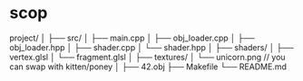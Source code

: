# scop

project/
│
├── src/
│   ├── main.cpp
│   ├── obj_loader.cpp
│   ├── obj_loader.hpp
│   ├── shader.cpp
│   └── shader.hpp
│
├── shaders/
│   ├── vertex.glsl
│   └── fragment.glsl
│
├── textures/
│   └── unicorn.png   // you can swap with kitten/poney
│
├── 42.obj
├── Makefile
└── README.md
